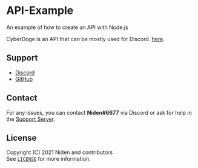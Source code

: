 # API-Example

An example of how to create an API with Node.js

CyberDoge is an API that can be mostly used for Discord. [here](https://api.cyberdoge.ga/).

## Support

 - [Discord](https://discord.homes/cyberdoge-support)
 - [GitHub](https://github.com/my-universal-network)

## Contact

For any issues, you can contact **Niden#6677** via Discord or ask for help in the [Support Server](https://discord.gg/9UpwnJr72w).

## License

Copyright (C) 2021 Niden and contributors</br>
See [`LICENSE`](https://github.com/my-universal-network/API-Example/blob/main/LICENSE) for more information.
